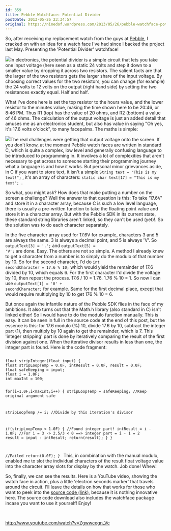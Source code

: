 ```yaml
---
id: 359
title: Pebble Watchface: Potential Divider
postDate: 2013-05-26 23:34:57
original: https://ninedof.wordpress.com/2013/05/26/pebble-watchface-potential-divider/
---
```


So, after receiving my replacement watch from the guys at  [Pebble](http://getpebble.com), I cracked on with an idea for a watch face I've had since I backed the project last May. Presenting the 'Potential Divider' watchface!

![](http://ninedof.files.wordpress.com/2013/05/divider.png?w=545)In electronics, the potential divider is a simple circuit that lets you take one input voltage (here seen as a static 24 volts and step it down to a smaller value by dropping it across two resistors. The salient facts are that the larger of the two resistors gets the larger share of the input voltage. By choosing correct values for the two resistors, you can change (for example) the 24 volts to 12 volts on the output (right hand side) by setting the two resistances exactly equal. Half and half.

What I've done here is set the top resistor to the hours value, and the lower resistor to the minutes value, making the time shown here to be 20:46, or 8:46 PM. Thus R1 (top) has the value of 20 ohms, and R2 (bottom) a value of 46 ohms. The calculation of the output voltage is just an added detail that amuses me as an electronics student, but also has value in saying "Oh yes, it's 17.6 volts o'clock", to many facepalms. The maths is simple:

![](http://ninedof.files.wordpress.com/2013/05/dividermaths.png)The real challenges were getting that output voltage onto the screen. If you don't know, at the moment Pebble watch faces are written in standard C, which is quite a complex, low level and generally confusing language to be introduced to programming in. It involves a lot of complexities that aren't necessary to get across to someone starting their programming journey what a language is and how it works. But personal minor grievances aside, in C if you want to store text, it isn't a simple <code>String text = "This is my text!";</code> , it's an array of characters: <code>static char text[17] = "This is my text"; </code>.

So what, you might ask? How does that make putting a number on the screen a challenge? Well the answer to that question is this: To take '17.6V' and store it in a character array, because C is such a low level language, there is usually a pre-written function to take the floating point value and store it in a character array. But with the Pebble SDK in its current state, these standard string libraries aren't linked, so they can't be used (yet)!. So the solution was to do each character separately.

In the five character array used for 17.6V for example, characters 3 and 5 are always the same. 3 is always a decimal point, and 5 is always 'V'. So <code>outputText[3] = '.';</code> and <code>outputText[5] = 'V';</code> are done. Easy. The others are not so simple. A method I already knew to get a character from a number is to simply do the modulo of that number by 10. So for the second character, I'd do <code>int secondCharacter = 17.6 % 10;</code> which would yield the remainder of 17.6 divided by 10, which equals 6. For the first character I'd divide the voltage by 10, then repeat the process. 17.6 / 10 = 1.76. 1.76 % 10 = 1. So now I can use <code>outputText[1] = '0' + secondCharacter;</code> for example. Same for the first decimal place, except that would require multiplying by 10 to get 176 % 10 = 6.

But once again the infantile nature of the Pebble SDK flies in the face of my ambitions. It also turns out that the Math.h library (also standard in C) isn't linked either! So I would have to do the modulo function manually. This is easy. It can be seen in full in the source code at the end of this post, but the essence is this: for 17.6 modulo (%) 10, divide 17.6 by 10, subtract the integer part (1), then multiply by 10 again to get the remainder, which is 7. This 'integer stripping' part is done by iteratively comparing the result of the first division against one. When the iterative divisor results in less than one, the integer part is found. Here is the code fragment:

<code>
float stripInteger(float input) {
float stripLoopTemp = 0.0F, intResult = 0.0F, result = 0.0F;
float safeKeeping = input;
float i = 1.0F;
int maxInt = 100;

for(i=1.0F;i&lt;maxInt;i++) {
stripLoopTemp = safeKeeping; //Keep original argument safe

stripLoopTemp /= i; //Divide by this iteration's divisor

if(stripLoopTemp &lt; 1.0F) { //Found integer part! intResult = i - 1.0F; //For i = 3 -&gt; 2.5/3 &lt; 0 ==&gt; integer part = i - 1 = 2
result = input - intResult;
return(result);
}
}

//Failed
return(0.0F);
}
</code>
This, in combination with the manual modulo, enabled me to slot the individual characters of the result float voltage value into the character array slots for display by the watch. Job done! Whew!

So, finally, we can see the results. Here is a YouTube video, showing the watch face in action, plus a little 'electron seconds marker' that travels around the circuit. I'll leave the details on how that works for those who want to peek into the  [source code (link)](https://www.dropbox.com/s/1stdwzel26vlsxy/Divider.zip?v=0mcn), because it is nothing innovative here. The source code download also includes the watchface package incase you want to use it yourself! Enjoy!

&nbsp;

http://www.youtube.com/watch?v=Zgwwcegn_Vc
